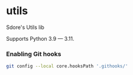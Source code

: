 # utils

Sdore's Utils lib

Supports Python 3.9 — 3.11.


### Enabling Git hooks
```sh
git config --local core.hooksPath '.githooks/'
```
